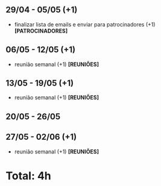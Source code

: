 ## 29/04 - 05/05 (+1)
- finalizar lista de emails e enviar para patrocinadores (+1) **[PATROCINADORES]**

## 06/05 - 12/05 (+1)
- reunião semanal (+1) **[REUNIÕES]**

## 13/05 - 19/05 (+1)
- reunião semanal (+1) **[REUNIÕES]**

## 20/05 - 26/05


## 27/05 - 02/06 (+1)
- reunião semanal (+1) **[REUNIÕES]**

# Total: 4h
